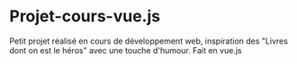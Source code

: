# Projet-cours-vue.js

Petit projet réalisé en cours de développement web, inspiration des "Livres dont on est le héros" avec une touche d'humour. 
Fait en vue.js
